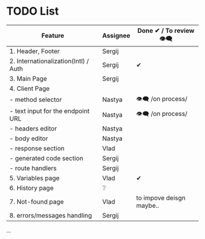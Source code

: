 # TODO List

| Feature                              | Assignee | Done ✔ / To review 👁‍🗨   |
| ------------------------------------ | -------- | ------------------------ |
| 1. Header, Footer                    | Sergij   |
| 2. Internationalization(Intl) / Auth | Sergij   | ✔                       |
| 3. Main Page                         | Sergij   |
| 4. Client Page                       |          |                          |
| - method selector                    | Nastya   | 👁‍🗨 /on process/          |
| - text input for the endpoint URL    | Nastya   | 👁‍🗨 /on process/          |
| - headers editor                     | Nastya   |
| - body editor                        | Nastya   |
| - response section                   | Vlad     |
| - generated code section             | Sergij   |
| - route handlers                     | Sergij   |
| 5. Variables page                    | Vlad     | ✔                       |
| 6. History page                      | ❔       |
| 7. Not-found page                    | Vlad     | to impove deisgn maybe.. |
| 8. errors/messages handling          | Sergij   |

...
